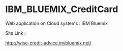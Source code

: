 # IBM_BLUEMIX_CreditCard
Web application on Cloud systems : IBM Bluemix

Site Link : 

http://wise-credit-advice.mybluemix.net/
